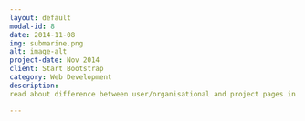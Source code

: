 ```yaml
---
layout: default
modal-id: 8
date: 2014-11-08
img: submarine.png
alt: image-alt
project-date: Nov 2014
client: Start Bootstrap
category: Web Development
description: 
read about difference between user/organisational and project pages in github.

---
```

